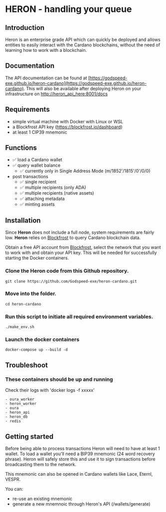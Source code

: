 # HERON - handling your queue
## Introduction

Heron is an enterprise grade API which can quickly be deployed and allows entities to easily interact with the Cardano blockchains, without the need of learning how to work with a blockchain.

## Documentation
The API documentation can be found at [https://godspeed-exe.github.io/heron-cardano](https://godspeed-exe.github.io/heron-cardano). This will also be available after deploying Heron on your infrastructure on [http://heron_api_here:8001/docs](http://heron_api_here:8001/docs)

## Requirements
- simple virtual machine with Docker with Linux or WSL
- a Blockfrost API key (https://blockfrost.io/dashboard)
- at least 1 CIP39 mnemonic

## Functions
+ ✅ load a Cardano wallet
+ ✅ query wallet balance
    + ✅ currently only in Single Address Mode (m/1852'/1815'/0'/0/0)
+ post transactions
    + ✅ single recipient
    + ✅ multiple recipients (only ADA)
    + ✅ multiple recipients (native assets)
    + ✅ attaching metadata
    + ✅ minting assets

## Installation

Since **Heron** does not include a full node, system requirements are fairly low. **Heron** relies on [Blockfrost](https://blockfrost.io/dashboard) to query Cardano blockchain data.

Obtain a free API account from [Blockfrost](https://blockfrost.io/dashboard), select the network that you want to work with and obtain your API key. This will be needed for successfully starting the Docker containers.

### Clone the Heron code from this Github repository.
```` 
git clone https://github.com/Godspeed-exe/heron-cardano.git
```` 
### Move into the folder.
```` 
cd heron-cardano
```` 
### Run this script to initiate all required environment variables.
```` 
./make_env.sh 
```` 

### Launch the docker containers
```` 
docker-compose up --build -d
````

## Troubleshoot

### These containers should be up and running
Check their logs with 'docker logs -f xxxxx'
````
- oura_worker
- heron_worker
- oura
- heron_api
- heron_db
- redis
````



## Getting started

Before being able to process transactions Heron will need to have at least 1 wallet. To load a wallet you'll need a BIP39 mnemonic (24 word recovery phrase). Heron will safely store this and use it to sign transactions before broadcasting them to the network.

This mnemonic can also be opened in Cardano wallets like Lace, Eternl, VESPR.

You can:
- re-use an existing mnemonic
- generate a new mnemnoic through Heron's API (/wallets/generate)

